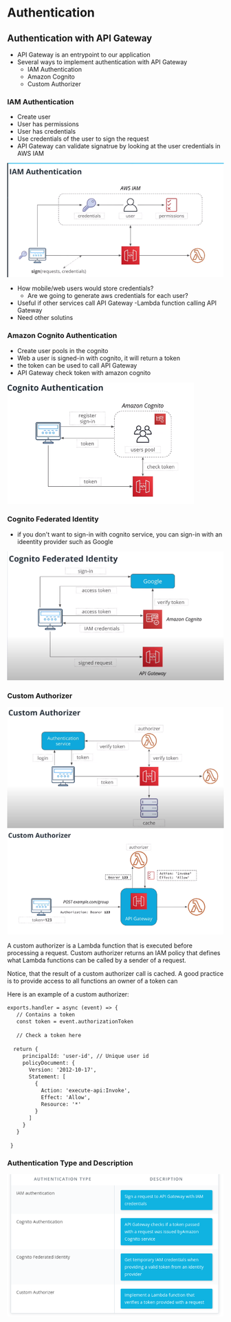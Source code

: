 # Authentication

## Authentication with API Gateway

- API Gateway is an entrypoint to our application
- Several ways to implement authentication with API Gateway
	- IAM Authentication
	- Amazon Cognito
	- Custom Authorizer

### IAM Authentication
- Create user
- User has permissions
- User has credentials
- Use credentials of the user to sign the request
- API Gateway can validate signatrue by looking at the user credentials in AWS IAM

![](resources/aws-api-gateway-iam-authentication.png)

- How mobile/web users would store credentials?
	- Are we going to generate aws credentials for each user?
- Useful if other services call API Gateway
	-Lambda function calling API Gateway
- Need other solutins

### Amazon Cognito Authentication
- Create user pools in the cognito
- Web a user is signed-in with cognito, it will return a token
- the token can be used to call API Gateway
- API Gateway check token with amazon cognito

![](resources/aws-api-gateway-cognito-authentication.png)

### Cognito Federated Identity
- if you don't want to sign-in with cognito service, you can sign-in with an ideentity provider such as Google

![](resources/aws-api-gateway-cognito-federated-identity.png)

###  Custom Authorizer
![](resources/aws-api-gateway-cognito-custom-authorizer.png)
![](resources/aws-api-gateway-cognito-custom-authorizer-v2.png)

A custom authorizer is a Lambda function that is executed before processing a request. Custom authorizer returns an IAM policy that defines what Lambda functions can be called by a sender of a request.

Notice, that the result of a custom authorizer call is cached. A good practice is to provide access to all functions an owner of a token can

Here is an example of a custom authorizer:
```
exports.handler = async (event) => {
   // Contains a token
   const token = event.authorizationToken

   // Check a token here

  return {
     principalId: 'user-id', // Unique user id
     policyDocument: {
       Version: '2012-10-17',
       Statement: [
         {
           Action: 'execute-api:Invoke',
           Effect: 'Allow',
           Resource: '*'
         }
       ]
     }
   }

 }
```

### Authentication Type and Description
![](resources/aws-api-gateway-authentication-and-description.png)